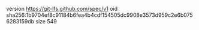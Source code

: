 version https://git-lfs.github.com/spec/v1
oid sha256:1b9704ef8c91184b6fea4b4cdf154505dc9908e3573d959c2e6b0756283159db
size 549
